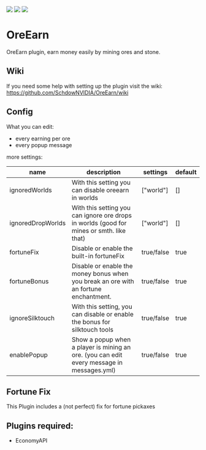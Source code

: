 [![](https://poggit.pmmp.io/shield.state/OreEarn)](https://poggit.pmmp.io/p/OreEarn)
[![](https://poggit.pmmp.io/shield.api/OreEarn)](https://poggit.pmmp.io/p/OreEarn)
[![](https://poggit.pmmp.io/shield.dl.total/OreEarn)](https://poggit.pmmp.io/p/OreEarn)
# OreEarn
OreEarn plugin, earn money easily by mining ores and stone.

## Wiki
If you need some help with setting up the plugin visit the wiki: https://github.com/SchdowNVIDIA/OreEarn/wiki

## Config
What you can edit:
* every earning per ore
* every popup message

more settings:

| name           | description                                                                                 | settings   | default |
|----------------|---------------------------------------------------------------------------------------------|------------|---------|
| ignoredWorlds | With this setting you can disable oreearn in worlds | ["world"] | [] |
| ignoredDropWorlds | With this setting you can ignore ore drops in worlds (good for mines or smth. like that) | ["world"] | [] |
| fortuneFix | Disable or enable the built-in fortuneFix | true/false | true |
| fortuneBonus      | Disable or enable the money bonus when you break an ore with an fortune enchantment.         | true/false | true   |
| ignoreSilktouch | With this setting, you can disable or enable the bonus for silktouch tools                  | true/false | true    |
| enablePopup    | Show a popup when a player is mining an ore. (you can edit every message in messages.yml)   | true/false | true    |

## Fortune Fix
This Plugin includes a (not perfect) fix for fortune pickaxes

## Plugins required:
* EconomyAPI 



